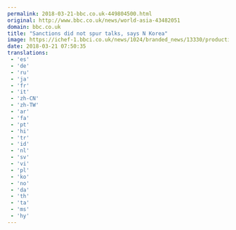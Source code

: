 ```yaml
---
permalink: 2018-03-21-bbc.co.uk-449804500.html
original: http://www.bbc.co.uk/news/world-asia-43482051
domain: bbc.co.uk
title: "Sanctions did not spur talks, says N Korea"
image: https://ichef-1.bbci.co.uk/news/1024/branded_news/13330/production/_100504687_gettyimages-929484888.jpg
date: 2018-03-21 07:50:35
translations: 
 - 'es'
 - 'de'
 - 'ru'
 - 'ja'
 - 'fr'
 - 'it'
 - 'zh-CN'
 - 'zh-TW'
 - 'ar'
 - 'fa'
 - 'pt'
 - 'hi'
 - 'tr'
 - 'id'
 - 'nl'
 - 'sv'
 - 'vi'
 - 'pl'
 - 'ko'
 - 'no'
 - 'da'
 - 'th'
 - 'ta'
 - 'ms'
 - 'hy'
---
```



